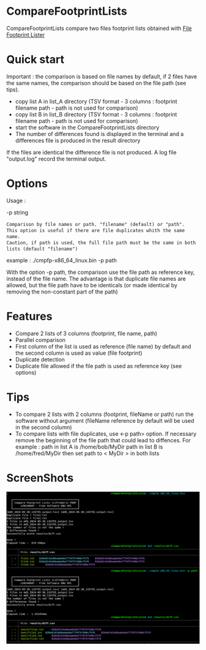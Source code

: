 

#  CompareFootprintLists
CompareFootprintLists compare two files footprint lists obtained with [File Footprint Lister](https://github.com/FredPont/FileFootprintLister)

# Quick start
Important : the comparison is based on file names by default, if 2 files have the same names, the comparison should be based on the file path (see tips).
- copy list A in list_A directory (TSV format - 3 columns : footprint filename path - path is not used for comparison)
- copy list B in list_B directory (TSV format - 3 columns : footprint filename path - path is not used for comparison)
- start the software in the CompareFootprintLists directory
- The number of differences found is displayed in the terminal and a differences file is produced in the result directory

If the files are identical the difference file is not produced. A log file "output.log" record the terminal output.

# Options
Usage :

  -p string

    Comparison by file names or path. "filename" (default) or "path".
    This option is useful if there are file duplicates whith the same name. 
    Caution, if path is used, the full file path must be the same in both lists (default "filename")

example : ./cmpfp-x86_64_linux.bin -p path

 With the option  -p path, the comparison use the file path as reference key, instead of the file name. The advantage is that duplicate file names are allowed, but the file path have to be identicals (or made identical by removing the non-constant part of the path)

# Features
- Compare 2 lists of 3 columns (footprint, file name, path)
- Parallel comparison
- First column of the list is used as reference (file name) by default and the second column is used as value (file footprint)
- Duplicate detection
- Duplicate file allowed if the file path is used as reference key (see options)

# Tips
- To compare 2 lists with 2 columns (footprint, fileName or path) run the software without argument (fileName reference by default will be used in the second column)
- To compare lists with file duplicates, use <-p path> option. If necessary remove the beginning of the file path that could lead to diffences. For example :
path in list A is /home/bob/MyDir
path in list B is /home/fred/MyDir
then set path to < MyDir > in both lists 

# ScreenShots
![CLI](src/web/screenshot.png)